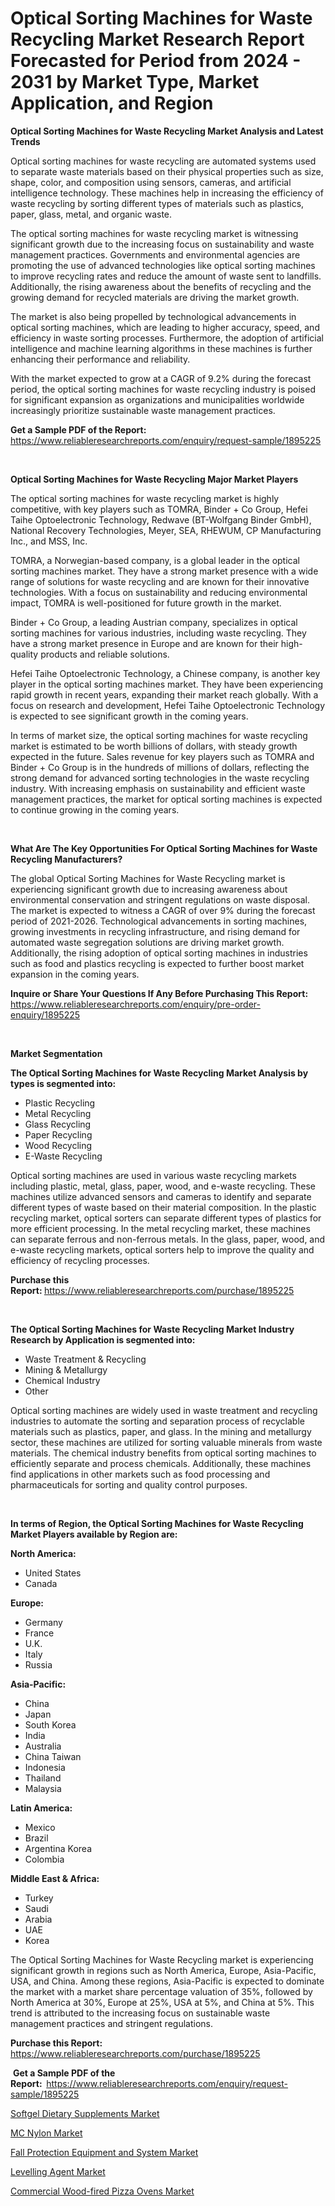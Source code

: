 <p><h1>Optical Sorting Machines for Waste Recycling Market Research Report Forecasted for Period from 2024 -  2031 by Market Type, Market Application, and Region</h1></p><p><strong>Optical Sorting Machines for Waste Recycling Market Analysis and Latest Trends</strong></p>
<p><p>Optical sorting machines for waste recycling are automated systems used to separate waste materials based on their physical properties such as size, shape, color, and composition using sensors, cameras, and artificial intelligence technology. These machines help in increasing the efficiency of waste recycling by sorting different types of materials such as plastics, paper, glass, metal, and organic waste.</p><p>The optical sorting machines for waste recycling market is witnessing significant growth due to the increasing focus on sustainability and waste management practices. Governments and environmental agencies are promoting the use of advanced technologies like optical sorting machines to improve recycling rates and reduce the amount of waste sent to landfills. Additionally, the rising awareness about the benefits of recycling and the growing demand for recycled materials are driving the market growth.</p><p>The market is also being propelled by technological advancements in optical sorting machines, which are leading to higher accuracy, speed, and efficiency in waste sorting processes. Furthermore, the adoption of artificial intelligence and machine learning algorithms in these machines is further enhancing their performance and reliability.</p><p>With the market expected to grow at a CAGR of 9.2% during the forecast period, the optical sorting machines for waste recycling industry is poised for significant expansion as organizations and municipalities worldwide increasingly prioritize sustainable waste management practices.</p></p>
<p><strong>Get a Sample PDF of the Report:&nbsp;</strong> <a href="https://www.reliableresearchreports.com/enquiry/request-sample/1895225">https://www.reliableresearchreports.com/enquiry/request-sample/1895225</a></p>
<p>&nbsp;</p>
<p><strong>Optical Sorting Machines for Waste Recycling Major Market Players</strong></p>
<p><p>The optical sorting machines for waste recycling market is highly competitive, with key players such as TOMRA, Binder + Co Group, Hefei Taihe Optoelectronic Technology, Redwave (BT-Wolfgang Binder GmbH), National Recovery Technologies, Meyer, SEA, RHEWUM, CP Manufacturing Inc., and MSS, Inc.</p><p>TOMRA, a Norwegian-based company, is a global leader in the optical sorting machines market. They have a strong market presence with a wide range of solutions for waste recycling and are known for their innovative technologies. With a focus on sustainability and reducing environmental impact, TOMRA is well-positioned for future growth in the market.</p><p>Binder + Co Group, a leading Austrian company, specializes in optical sorting machines for various industries, including waste recycling. They have a strong market presence in Europe and are known for their high-quality products and reliable solutions.</p><p>Hefei Taihe Optoelectronic Technology, a Chinese company, is another key player in the optical sorting machines market. They have been experiencing rapid growth in recent years, expanding their market reach globally. With a focus on research and development, Hefei Taihe Optoelectronic Technology is expected to see significant growth in the coming years.</p><p>In terms of market size, the optical sorting machines for waste recycling market is estimated to be worth billions of dollars, with steady growth expected in the future. Sales revenue for key players such as TOMRA and Binder + Co Group is in the hundreds of millions of dollars, reflecting the strong demand for advanced sorting technologies in the waste recycling industry. With increasing emphasis on sustainability and efficient waste management practices, the market for optical sorting machines is expected to continue growing in the coming years.</p></p>
<p>&nbsp;</p>
<p><strong>What Are The Key Opportunities For Optical Sorting Machines for Waste Recycling Manufacturers?</strong></p>
<p><p>The global Optical Sorting Machines for Waste Recycling market is experiencing significant growth due to increasing awareness about environmental conservation and stringent regulations on waste disposal. The market is expected to witness a CAGR of over 9% during the forecast period of 2021-2026. Technological advancements in sorting machines, growing investments in recycling infrastructure, and rising demand for automated waste segregation solutions are driving market growth. Additionally, the rising adoption of optical sorting machines in industries such as food and plastics recycling is expected to further boost market expansion in the coming years.</p></p>
<p><strong>Inquire or Share Your Questions If Any Before Purchasing This Report:</strong> <a href="https://www.reliableresearchreports.com/enquiry/pre-order-enquiry/1895225">https://www.reliableresearchreports.com/enquiry/pre-order-enquiry/1895225</a></p>
<p>&nbsp;</p>
<p><strong>Market Segmentation</strong></p>
<p><strong>The Optical Sorting Machines for Waste Recycling Market Analysis by types is segmented into:</strong></p>
<p><ul><li>Plastic Recycling</li><li>Metal Recycling</li><li>Glass Recycling</li><li>Paper Recycling</li><li>Wood Recycling</li><li>E-Waste Recycling</li></ul></p>
<p><p>Optical sorting machines are used in various waste recycling markets including plastic, metal, glass, paper, wood, and e-waste recycling. These machines utilize advanced sensors and cameras to identify and separate different types of waste based on their material composition. In the plastic recycling market, optical sorters can separate different types of plastics for more efficient processing. In the metal recycling market, these machines can separate ferrous and non-ferrous metals. In the glass, paper, wood, and e-waste recycling markets, optical sorters help to improve the quality and efficiency of recycling processes.</p></p>
<p><strong>Purchase this Report:&nbsp;</strong><a href="https://www.reliableresearchreports.com/purchase/1895225">https://www.reliableresearchreports.com/purchase/1895225</a></p>
<p>&nbsp;</p>
<p><strong>The Optical Sorting Machines for Waste Recycling Market Industry Research by Application is segmented into:</strong></p>
<p><ul><li>Waste Treatment & Recycling</li><li>Mining & Metallurgy</li><li>Chemical Industry</li><li>Other</li></ul></p>
<p><p>Optical sorting machines are widely used in waste treatment and recycling industries to automate the sorting and separation process of recyclable materials such as plastics, paper, and glass. In the mining and metallurgy sector, these machines are utilized for sorting valuable minerals from waste materials. The chemical industry benefits from optical sorting machines to efficiently separate and process chemicals. Additionally, these machines find applications in other markets such as food processing and pharmaceuticals for sorting and quality control purposes.</p></p>
<p>&nbsp;</p>
<p><strong>In terms of Region, the Optical Sorting Machines for Waste Recycling Market Players available by Region are:</strong></p>
<p>
    <p> <strong> North America: </strong>
        <ul>
            <li>United States</li>
            <li>Canada</li>
        </ul>
        </p> 
    <p> <strong> Europe: </strong>
        <ul>
            <li>Germany</li>
            <li>France</li>
            <li>U.K.</li>
            <li>Italy</li>
            <li>Russia</li>
        </ul>
        </p> 
    <p> <strong> Asia-Pacific: </strong>
        <ul>
            <li>China</li>
            <li>Japan</li>
            <li>South Korea</li>
            <li>India</li>
            <li>Australia</li>
            <li>China Taiwan</li>
            <li>Indonesia</li>
            <li>Thailand</li>
            <li>Malaysia</li>
        </ul>
        </p> 
    <p> <strong> Latin America: </strong>
        <ul>
            <li>Mexico</li>
            <li>Brazil</li>
            <li>Argentina Korea</li>
            <li>Colombia</li>
        </ul>
        </p> 
    <p> <strong> Middle East & Africa: </strong>
        <ul>
            <li>Turkey</li>
            <li>Saudi</li>
            <li>Arabia</li>
            <li>UAE</li>
            <li>Korea</li>
        </ul>
    </p>
    </p>
<p><p>The Optical Sorting Machines for Waste Recycling market is experiencing significant growth in regions such as North America, Europe, Asia-Pacific, USA, and China. Among these regions, Asia-Pacific is expected to dominate the market with a market share percentage valuation of 35%, followed by North America at 30%, Europe at 25%, USA at 5%, and China at 5%. This trend is attributed to the increasing focus on sustainable waste management practices and stringent regulations.</p></p>
<p><strong>Purchase this Report: </strong><a href="https://www.reliableresearchreports.com/purchase/1895225">https://www.reliableresearchreports.com/purchase/1895225</a></p>
<p>&nbsp;<strong>Get a Sample PDF of the Report:&nbsp;&nbsp;</strong><a href="https://www.reliableresearchreports.com/enquiry/request-sample/1895225">https://www.reliableresearchreports.com/enquiry/request-sample/1895225</a></p>
<p><strong></strong></p>
<p><p><a href="https://metal-farmhouse-e95.notion.site/Softgel-Dietary-Supplements-Market-Research-Report-Provides-thorough-Industry-Overview-which-offers-7e6ee9fdd31741de8c65972669f03bd1">Softgel Dietary Supplements Market</a></p><p><a href="https://view.publitas.com/reportprime-1/mc-nylon-market-size-global-industry-overview-market-segmentation-and-forecast-2024-to-2031/">MC Nylon Market</a></p><p><a href="https://circular-yam-9b9.notion.site/Global-Fall-Protection-Equipment-and-System-Market-by-Types-Applications-and-Major-Players-with-R-92bbe8735d8f430888488ef7b89aee1e">Fall Protection Equipment and System Market</a></p><p><a href="https://view.publitas.com/reportprime-1/levelling-agent-market-size-growing-and-forecasted-for-period-from-2024-2031-and-provides-complete-market-analysis-of-this-market/">Levelling Agent Market</a></p><p><a href="https://angry-finch-aaf.notion.site/Commercial-Wood-fired-Pizza-Ovens-Market-Research-Report-Provides-Critical-Insights-that-can-help-Sh-d4b8d9f9412848b4a111d930a716c480">Commercial Wood-fired Pizza Ovens Market</a></p></p>